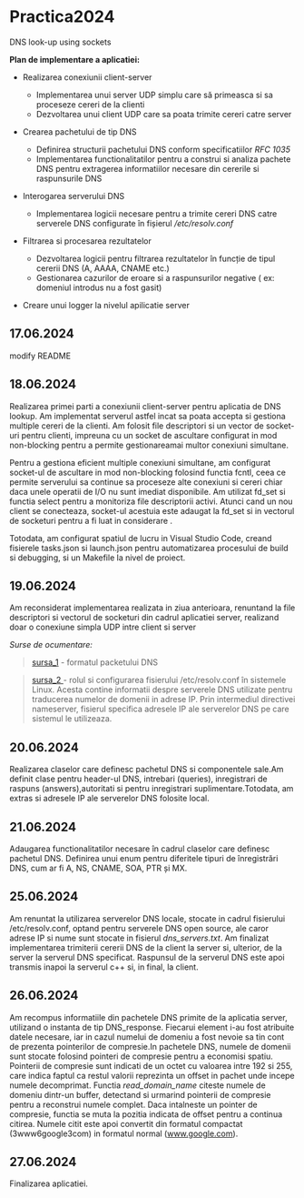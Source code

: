 # Practica2024
DNS look-up using sockets

**Plan de implementare a aplicatiei:**

- Realizarea conexiunii client-server 
  - Implementarea unui server UDP simplu care să primeasca si sa proceseze cereri de la clienti 
  - Dezvoltarea unui client UDP care sa poata trimite cereri catre server
  
- Crearea pachetului de tip DNS     
  - Definirea structurii pachetului DNS conform specificatiilor *RFC 1035*
  - Implementarea functionalitatilor pentru a construi si analiza pachete DNS pentru extragerea informatiilor necesare din cererile si raspunsurile DNS
    
-   Interogarea serverului DNS
    - Implementarea logicii necesare pentru a trimite cereri DNS catre serverele DNS configurate în fișierul */etc/resolv.conf*
  
- Filtrarea si procesarea rezultatelor  
    - Dezvoltarea logicii pentru filtrarea rezultatelor în funcție de tipul cererii DNS (A, AAAA, CNAME etc.)
    - Gestionarea cazurilor de eroare si a raspunsurilor negative ( ex: domeniul introdus nu a fost gasit)
- Creare unui logger la nivelul apilicatie server
  
## 17.06.2024

modify README


## 18.06.2024

Realizarea primei parti a conexiunii client-server pentru aplicatia de DNS lookup. Am implementat serverul astfel incat sa poata accepta si gestiona multiple cereri de la clienti. Am folosit file descriptori si un vector de socket-uri pentru clienti, impreuna cu un socket de ascultare configurat in mod non-blocking pentru a permite gestionareamai multor conexiuni simultane. 

Pentru a gestiona eficient multiple conexiuni simultane, am configurat socket-ul de ascultare in mod non-blocking folosind functia fcntl, ceea ce permite serverului sa continue sa proceseze alte conexiuni si cereri chiar daca unele operatii de I/O nu sunt imediat disponibile. Am utilizat fd_set si functia select pentru a monitoriza file descriptorii activi. Atunci cand un nou client se conecteaza, socket-ul acestuia este adaugat la fd_set si in vectorul de socketuri pentru a fi luat in considerare .

Totodata, am configurat spatiul de lucru in Visual Studio Code, creand fisierele tasks.json si launch.json pentru automatizarea procesului de build si debugging, si un Makefile la nivel de proiect.

## 19.06.2024

Am reconsiderat implementarea realizata in ziua anterioara, renuntand la file descriptori si vectorul de socketuri din cadrul aplicatiei server, realizand doar o conexiune simpla UDP intre client si server 

*Surse de ocumentare:*

>[ sursa_1](https://mislove.org/teaching/cs4700/spring11/handouts/project1-primer.pdf) -  formatul packetului DNS 
 
 >[ sursa_2 ](https://www.baeldung.com/linux/etc-resolv-conf-file) - rolul si configurarea fisierului /etc/resolv.conf în sistemele Linux. Acesta contine informatii despre serverele DNS utilizate pentru traducerea numelor de domenii in adrese IP. Prin intermediul directivei nameserver, fisierul specifica adresele IP ale serverelor DNS pe care sistemul le utilizeaza.

 ## 20.06.2024

 Realizarea claselor care definesc pachetul DNS si componentele sale.Am definit clase pentru header-ul DNS, intrebari (queries), inregistrari de raspuns (answers),autoritati si pentru inregistrari suplimentare.Totodata, am extras si adresele IP ale serverelor DNS folosite local.

 ## 21.06.2024

 Adaugarea functionalitatilor necesare în cadrul claselor care definesc pachetul DNS. Definirea unui enum pentru diferitele tipuri de înregistrări DNS, cum ar fi A, NS, CNAME, SOA, PTR și MX.

 ## 25.06.2024

Am renuntat la utilizarea serverelor DNS locale, stocate in cadrul fisierului /etc/resolv.conf, optand pentru serverele DNS open source, ale caror adrese IP si nume sunt stocate in fisierul *dns_servers.txt*. Am finalizat implementarea trimiterii cererii DNS de la client la server si, ulterior, de la server la serverul DNS specificat. Raspunsul de la serverul DNS este apoi transmis inapoi la serverul c++ si, in final, la client.

## 26.06.2024

Am recompus informatiile din pachetele DNS primite de la aplicatia server, utilizand o instanta de tip DNS_response. Fiecarui element i-au fost atribuite datele necesare, iar in cazul numelui de domeniu a fost nevoie sa tin cont de prezenta pointerilor de compresie.In pachetele DNS, numele de domenii sunt stocate folosind pointeri de compresie pentru a economisi spatiu. Pointerii de compresie sunt indicati de un octet cu valoarea intre 192 si 255, care indica faptul ca restul valorii reprezinta un offset in pachet unde incepe numele decomprimat. Functia *read_domain_name* citeste numele de domeniu dintr-un buffer, detectand si urmarind pointerii de compresie pentru a reconstrui numele complet. Daca intalneste un pointer de compresie, functia se muta la pozitia indicata de offset pentru a continua citirea. Numele citit este apoi convertit din formatul compactat (3www6google3com) in formatul normal (www.google.com).

## 27.06.2024

Finalizarea aplicatiei.